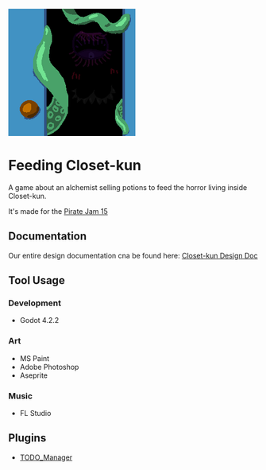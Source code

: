 ![Closet-kun Icon](assets/icons/closet_kun_icon.png)
# Feeding Closet-kun

A game about an alchemist selling potions to feed the horror living inside Closet-kun.

It's made for the [Pirate Jam 15](https://itch.io/jam/pirate)

## Documentation

Our entire design documentation cna be found here: [Closet-kun Design Doc](design.md)

## Tool Usage

### Development
- Godot 4.2.2

### Art
- MS Paint
- Adobe Photoshop
- Aseprite

### Music
- FL Studio

## Plugins

- [TODO_Manager](https://github.com/OrigamiDev-Pete/TODO_Manager)
